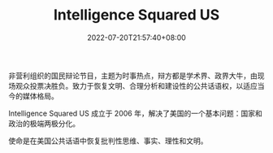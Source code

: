 ﻿---
weight: 
title: "Intelligence Squared US"
description: "非营利组织的国民辩论节目，主题为时事热点，辩方都是学术界、政界大牛，由现场观众投票决胜负"
date: 2022-07-20T21:57:40+08:00
lastmod: 2022-07-20T16:45:40+08:00
draft: false
authors: ["浮尘"]
featuredImage: "intelligence-squared-us.jpg"
link: "https://www.intelligencesquaredus.org/"
tags: ["元宇宙资讯","Intelligence Squared US"]
categories: ["navigation"]
navigation: ["元宇宙资讯"]
lightgallery: true
toc: true
pinned: false
recommend: false
recommend1: false
---
非营利组织的国民辩论节目，主题为时事热点，辩方都是学术界、政界大牛，由现场观众投票决胜负。致力于恢复文明、合理分析和建设性的公共话语权，以适应当今的媒体格局。

Intelligence Squared US 成立于 2006 年，解决了美国的一个基本问题：国家和政治的极端两极分化。

使命是在美国公共话语中恢复批判性思维、事实、理性和文明。